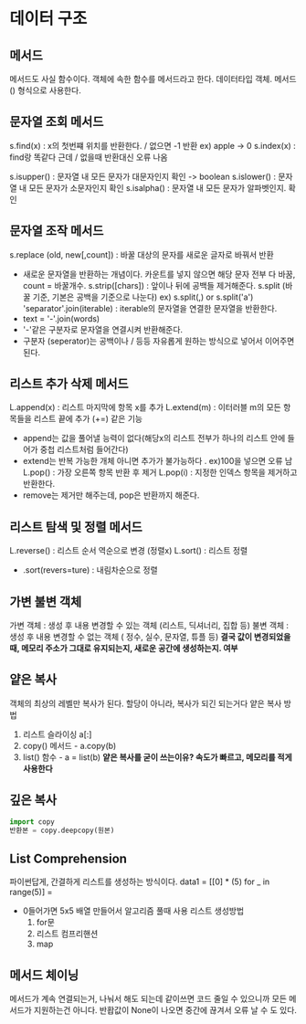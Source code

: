 # 데이터 구조

## 메서드
 메서드도 사실 함수이다.
 객체에 속한 함수를 메서드라고 한다.
 데이터타입 객체. 메서드() 형식으로 사용한다.

## 문자열 조회 메서드
 s.find(x) :  x의 첫번쨰 위치를 반환한다. / 없으면 -1 반환  ex) apple -> 0 
 s.index(x) : find랑 똑같다 근데 / 없을때 반환대신 오류 나옴
 
 s.isupper() : 문자열 내 모든 문자가 대문자인지 확인 -> boolean 
 s.islower() : 문자열 내 모든 문자가 소문자인지 확인
 s.isalpha() : 문자열 내 모든 문자가 알파벳인지. 확인

## 문자열 조작 메서드
  s.replace (old, new[,count]) : 바꿀 대상의 문자를 새로운 글자로 바꿔서 반환
   * 새로운 문자열을 반환하는 개념이다. 카운트를 넣지 않으면 해당 문자 전부 다 바꿈, count = 바꿀개수.
  s.strip([chars]) : 앞이나 뒤에 공백들 제거해준다.
  s.split (바꿀 기준, 기본은 공백을 기준으로 나눈다) ex) s.split(,) or s.split('a')
  'separator'.join(iterable) : iterable의 문자열을 연결한 문자열을 반환한다.
   * text = '-'.join(words)
   * '-'같은 구분자로 문자열을 연결시켜 반환해준다.
   * 구분자 (seperator)는 공백이나 / 등등 자유롭게 원하는 방식으로 넣어서 이어주면 된다.

## 리스트 추가 삭제 메서드
  L.append(x) : 리스트 마지막에 항목 x를 추가
  L.extend(m) : 이터러블 m의 모든 항목들을 리스트 끝에 추가 (+=) 같은 기능
   * append는 값을 풀어낼 능력이 없다(해당x의 리스트 전부가 하나의 리스트 안에 들어가 중첩 리스트처럼 들어간다)
   * extend는 반복 가능한 개체 아니면 추가가 불가능하다 . ex)100을 넣으면 오류 남
  L.pop() : 가장 오른쪽 항목 반환 후 제거
  L.pop(i) : 지정한 인덱스 항목을 제거하고 반환한다.
   * remove는 제거만 해주는데, pop은 반환까지 해준다.

## 리스트 탐색 및 정렬 메서드
  L.reverse() : 리스트 순서 역순으로 변경 (정렬x)
  L.sort() : 리스트 정렬
   * .sort(revers=ture) : 내림차순으로 정렬


## 가변 불변 객체
  가변 객체 : 생성 후 내용 변경할 수 있는 객체 (리스트, 딕셔너리, 집합 등)
  불변 객체 : 생성 후 내용 변경할 수 없는 객체 ( 정수, 실수, 문자열, 튜플 등)
 **결국 값이 변경되었을때, 메모리 주소가 그대로 유지되는지, 새로운 공간에 생성하는지. 여부**

## 얕은 복사
  객체의 최상의 레벨만 복사가 된다.
  할당이 아니라, 복사가 되긴 되는거다
  얕은 복사 방법
   1) 리스트 슬라이싱 a[:]
   2) copy() 메서드 - a.copy(b)
   3) list() 함수 - a = list(b)
  **얕은 복사를 굳이 쓰는이유? 속도가 빠르고, 메모리를 적게 사용한다**

## 깊은 복사
  ``` python
  import copy
  반환본 = copy.deepcopy(원본)
  ```

## List Comprehension
  파이썬답게, 간결하게 리스트를 생성하는 방식이다.
  data1 = [[0] * (5) for _ in range(5)] = 
  * 0들어가면 5x5 배열 만들어서 알고리즘 풀때 사용
  리스트 생성방법
    1) for문
    2) 리스트 컴프리핸션
    3) map 

## 메서드 체이닝
  메서드가 계속 연결되는거,
  나눠서 해도 되는데 같이쓰면 코드 줄일 수 있으니까
  모든 메서드가 지원하는건 아니다.
  반홥값이 None이 나오면 중간에 끊겨서 오류 날 수 도 있다.

